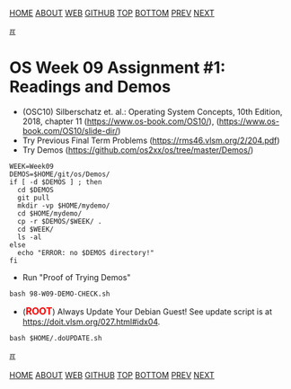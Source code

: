 ---
---
[HOME](index.md)
[ABOUT](README.md)
[WEB](https://osp4diss.vlsm.org/)
[GITHUB](https://github.com/os2xx/osp4diss/)
[TOP](#)
[BOTTOM](#endofpage)
[PREV](AOS.md#idx09)
[NEXT](W09-02.md)

[&#x213C;](#endofpage)<br id="idx00">
# OS Week 09 Assignment #1: Readings and Demos

* (OSC10) Silberschatz et. al.: Operating System Concepts, 10th Edition, 2018,
  chapter 11 (<https://www.os-book.com/OS10/>),
  (<https://www.os-book.com/OS10/slide-dir/>)
* Try Previous Final Term Problems (<https://rms46.vlsm.org/2/204.pdf>)
* Try Demos (<https://github.com/os2xx/os/tree/master/Demos/>)

```
WEEK=Week09
DEMOS=$HOME/git/os/Demos/
if [ -d $DEMOS ] ; then
  cd $DEMOS
  git pull
  mkdir -vp $HOME/mydemo/
  cd $HOME/mydemo/
  cp -r $DEMOS/$WEEK/ .
  cd $WEEK/
  ls -al
else
  echo "ERROR: no $DEMOS directory!"
fi

```

* Run "Proof of Trying Demos"

```
bash 98-W09-DEMO-CHECK.sh

```


* (<span style="color:red; font-weight:bold; font-size:larger;">ROOT</span>)
  Always Update Your Debian Guest! See update script is at <https://doit.vlsm.org/027.html#idx04>.

```
bash $HOME/.doUPDATE.sh

```

[&#x213C;](#)<br id="endofpage"><br>
[HOME](index.md)
[ABOUT](README.md)
[WEB](https://osp4diss.vlsm.org/)
[GITHUB](https://github.com/os2xx/osp4diss/)
[TOP](#)
[BOTTOM](#endofpage)
[PREV](AOS.md#idx09)
[NEXT](W09-02.md)
<br>

